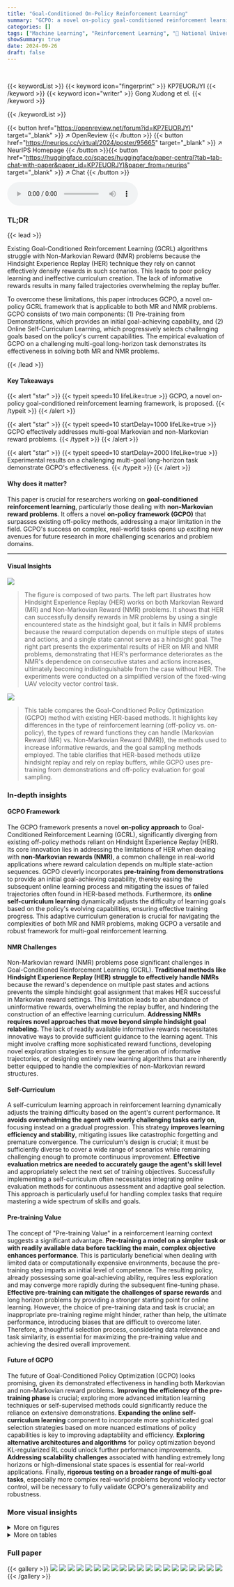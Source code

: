 ```yaml
---
title: "Goal-Conditioned On-Policy Reinforcement Learning"
summary: "GCPO: a novel on-policy goal-conditioned reinforcement learning framework tackles limitations of existing HER-based methods by effectively addressing multi-goal Markovian and non-Markovian reward prob..."
categories: []
tags: ["Machine Learning", "Reinforcement Learning", "🏢 National University of Defense Technology",]
showSummary: true
date: 2024-09-26
draft: false
---
```


<br>

{{< keywordList >}}
{{< keyword icon="fingerprint" >}} KP7EUORJYI {{< /keyword >}}
{{< keyword icon="writer" >}} Gong Xudong et el. {{< /keyword >}}
 
{{< /keywordList >}}

{{< button href="https://openreview.net/forum?id=KP7EUORJYI" target="_blank" >}}
↗ OpenReview
{{< /button >}}
{{< button href="https://neurips.cc/virtual/2024/poster/95665" target="_blank" >}}
↗ NeurIPS Homepage
{{< /button >}}{{< button href="https://huggingface.co/spaces/huggingface/paper-central?tab=tab-chat-with-paper&paper_id=KP7EUORJYI&paper_from=neurips" target="_blank" >}}
↗ Chat
{{< /button >}}



<audio controls>
    <source src="https://ai-paper-reviewer.com/KP7EUORJYI/podcast.wav" type="audio/wav">
    Your browser does not support the audio element.
</audio>


### TL;DR


{{< lead >}}

Existing Goal-Conditioned Reinforcement Learning (GCRL) algorithms struggle with Non-Markovian Reward (NMR) problems because the Hindsight Experience Replay (HER) technique they rely on cannot effectively densify rewards in such scenarios.  This leads to poor policy learning and ineffective curriculum creation.  The lack of informative rewards results in many failed trajectories overwhelming the replay buffer. 

To overcome these limitations, this paper introduces GCPO, a novel on-policy GCRL framework that is applicable to both MR and NMR problems. GCPO consists of two main components: (1) Pre-training from Demonstrations, which provides an initial goal-achieving capability, and (2) Online Self-Curriculum Learning, which progressively selects challenging goals based on the policy's current capabilities.  The empirical evaluation of GCPO on a challenging multi-goal long-horizon task demonstrates its effectiveness in solving both MR and NMR problems.

{{< /lead >}}


#### Key Takeaways

{{< alert "star" >}}
{{< typeit speed=10 lifeLike=true >}} GCPO, a novel on-policy goal-conditioned reinforcement learning framework, is proposed. {{< /typeit >}}
{{< /alert >}}

{{< alert "star" >}}
{{< typeit speed=10 startDelay=1000 lifeLike=true >}} GCPO effectively addresses multi-goal Markovian and non-Markovian reward problems. {{< /typeit >}}
{{< /alert >}}

{{< alert "star" >}}
{{< typeit speed=10 startDelay=2000 lifeLike=true >}} Experimental results on a challenging multi-goal long-horizon task demonstrate GCPO's effectiveness. {{< /typeit >}}
{{< /alert >}}

#### Why does it matter?
This paper is crucial for researchers working on **goal-conditioned reinforcement learning**, particularly those dealing with **non-Markovian reward problems**. It offers a novel **on-policy framework (GCPO)** that surpasses existing off-policy methods, addressing a major limitation in the field.  GCPO's success on complex, real-world tasks opens up exciting new avenues for future research in more challenging scenarios and problem domains.

------
#### Visual Insights



![](https://ai-paper-reviewer.com/KP7EUORJYI/figures_1_1.jpg)

> The figure is composed of two parts. The left part illustrates how Hindsight Experience Replay (HER) works on both Markovian Reward (MR) and Non-Markovian Reward (NMR) problems.  It shows that HER can successfully densify rewards in MR problems by using a single encountered state as the hindsight goal, but it fails in NMR problems because the reward computation depends on multiple steps of states and actions, and a single state cannot serve as a hindsight goal. The right part presents the experimental results of HER on MR and NMR problems, demonstrating that HER's performance deteriorates as the NMR's dependence on consecutive states and actions increases, ultimately becoming indistinguishable from the case without HER. The experiments were conducted on a simplified version of the fixed-wing UAV velocity vector control task.





![](https://ai-paper-reviewer.com/KP7EUORJYI/tables_2_1.jpg)

> This table compares the Goal-Conditioned Policy Optimization (GCPO) method with existing HER-based methods.  It highlights key differences in the type of reinforcement learning (off-policy vs. on-policy), the types of reward functions they can handle (Markovian Reward (MR) vs. Non-Markovian Reward (NMR)), the methods used to increase informative rewards, and the goal sampling methods employed.  The table clarifies that HER-based methods utilize hindsight replay and rely on replay buffers, while GCPO uses pre-training from demonstrations and off-policy evaluation for goal sampling.





### In-depth insights


#### GCPO Framework
The GCPO framework presents a novel **on-policy approach** to Goal-Conditioned Reinforcement Learning (GCRL), significantly diverging from existing off-policy methods reliant on Hindsight Experience Replay (HER).  Its core innovation lies in addressing the limitations of HER when dealing with **non-Markovian rewards (NMR)**, a common challenge in real-world applications where reward calculation depends on multiple state-action sequences. GCPO cleverly incorporates **pre-training from demonstrations** to provide an initial goal-achieving capability, thereby easing the subsequent online learning process and mitigating the issues of failed trajectories often found in HER-based methods.  Furthermore, its **online self-curriculum learning** dynamically adjusts the difficulty of learning goals based on the policy's evolving capabilities, ensuring effective training progress. This adaptive curriculum generation is crucial for navigating the complexities of both MR and NMR problems, making GCPO a versatile and robust framework for multi-goal reinforcement learning.

#### NMR Challenges
Non-Markovian reward (NMR) problems pose significant challenges in Goal-Conditioned Reinforcement Learning (GCRL).  **Traditional methods like Hindsight Experience Replay (HER) struggle to effectively handle NMRs** because the reward's dependence on multiple past states and actions prevents the simple hindsight goal assignment that makes HER successful in Markovian reward settings.  This limitation leads to an abundance of uninformative rewards, overwhelming the replay buffer, and hindering the construction of an effective learning curriculum.  **Addressing NMRs requires novel approaches that move beyond simple hindsight goal relabeling.**  The lack of readily available informative rewards necessitates innovative ways to provide sufficient guidance to the learning agent. This might involve crafting more sophisticated reward functions, developing novel exploration strategies to ensure the generation of informative trajectories, or designing entirely new learning algorithms that are inherently better equipped to handle the complexities of non-Markovian reward structures.

#### Self-Curriculum
A self-curriculum learning approach in reinforcement learning dynamically adjusts the training difficulty based on the agent's current performance.  **It avoids overwhelming the agent with overly challenging tasks early on**, focusing instead on a gradual progression.  This strategy **improves learning efficiency and stability**, mitigating issues like catastrophic forgetting and premature convergence.  The curriculum's design is crucial; it must be sufficiently diverse to cover a wide range of scenarios while remaining challenging enough to promote continuous improvement. **Effective evaluation metrics are needed to accurately gauge the agent's skill level** and appropriately select the next set of training objectives.  Successfully implementing a self-curriculum often necessitates integrating online evaluation methods for continuous assessment and adaptive goal selection. This approach is particularly useful for handling complex tasks that require mastering a wide spectrum of skills and goals.

#### Pre-training Value
The concept of "Pre-training Value" in a reinforcement learning context suggests a significant advantage.  **Pre-training a model on a simpler task or with readily available data before tackling the main, complex objective enhances performance**.  This is particularly beneficial when dealing with limited data or computationally expensive environments, because the pre-training step imparts an initial level of competence. The resulting policy, already possessing some goal-achieving ability, requires less exploration and may converge more rapidly during the subsequent fine-tuning phase.  **Effective pre-training can mitigate the challenges of sparse rewards** and long horizon problems by providing a stronger starting point for online learning.  However, the choice of pre-training data and task is crucial; an inappropriate pre-training regime might hinder, rather than help, the ultimate performance, introducing biases that are difficult to overcome later.  Therefore, a thoughtful selection process, considering data relevance and task similarity, is essential for maximizing the pre-training value and achieving the desired overall improvement.

#### Future of GCPO
The future of Goal-Conditioned Policy Optimization (GCPO) looks promising, given its demonstrated effectiveness in handling both Markovian and non-Markovian reward problems.  **Improving the efficiency of the pre-training phase** is crucial; exploring more advanced imitation learning techniques or self-supervised methods could significantly reduce the reliance on extensive demonstrations.  **Expanding the online self-curriculum learning** component to incorporate more sophisticated goal selection strategies based on more nuanced estimations of policy capabilities is key to improving adaptability and efficiency.   **Exploring alternative architectures and algorithms** for policy optimization beyond KL-regularized RL could unlock further performance improvements.  **Addressing scalability challenges** associated with handling extremely long horizons or high-dimensional state spaces is essential for real-world applications.  Finally, **rigorous testing on a broader range of multi-goal tasks**, especially more complex real-world problems beyond velocity vector control, will be necessary to fully validate GCPO's generalizability and robustness.


### More visual insights

<details>
<summary>More on figures
</summary>


![](https://ai-paper-reviewer.com/KP7EUORJYI/figures_3_1.jpg)

> This figure illustrates the GCPO (Goal-Conditioned Policy Optimization) framework, which consists of two main components: Pre-training from Demonstrations and Online Self-Curriculum Learning.  The left side shows the pre-training phase, where a policy is pre-trained using demonstrations (illustrated as UAV flight paths). The right side depicts the online self-curriculum learning phase. This involves three steps: (1) Estimating the distribution of achieved goals (pag); (2) Sampling new goals using a probability transform function f (pag, Pdg) to select increasingly challenging goals; and (3) Online learning by pursuing the sampled goals.  The overall process iteratively refines the policy's ability to achieve diverse goals.


![](https://ai-paper-reviewer.com/KP7EUORJYI/figures_6_1.jpg)

> This figure shows the main results of the Goal-Conditioned Policy Optimization (GCPO) method. Subfigure (a) displays the success rate on both Markovian Reward (MR) and Non-Markovian Reward (NMR) problems. Subfigure (b) presents a histogram of the achieved goals. Subfigure (c) illustrates the distribution of goals generated from self-curriculum learning during training.  The results demonstrate the effectiveness of GCPO in handling both MR and NMR tasks and highlight the role of online self-curriculum learning in the process.


![](https://ai-paper-reviewer.com/KP7EUORJYI/figures_7_1.jpg)

> This figure presents the main results of the Goal-Conditioned Policy Optimization (GCPO) algorithm. Subfigure (a) shows the success rate of GCPO on both Markovian Reward (MR) and Non-Markovian Reward (NMR) problems. Subfigure (b) displays a histogram of the achieved goals, illustrating the distribution of goals successfully reached by the algorithm. Subfigure (c) depicts the distribution of goals generated by the online self-curriculum learning component of GCPO during the learning process, demonstrating the algorithm’s ability to adapt the difficulty of goals over time.


![](https://ai-paper-reviewer.com/KP7EUORJYI/figures_8_1.jpg)

> This figure presents a comprehensive analysis of different self-curriculum methods' impact on the GCPO learning process. It compares three distinct self-curriculum learning strategies (RIG, DISCERN, and MEGA) with two non-curriculum approaches (sampling from expert-achievable goals and directly from Pag). The analysis encompasses four subplots: (a) the difficulty of goals sampled by each self-curriculum method over time; (b) the success rate of each method during training; (c) a histogram of achieved goals for various self-curriculum methods; and (d) a comparative histogram of achieved goals for self-curriculum versus non-curriculum methods.  The results, generated across five random seeds, offer insights into the effectiveness and distinct characteristics of each goal selection approach.


![](https://ai-paper-reviewer.com/KP7EUORJYI/figures_15_1.jpg)

> This figure shows the main results of the Goal-Conditioned Policy Optimization (GCPO) algorithm.  Subfigure (a) compares the success rate of GCPO on Markovian Reward (MR) and Non-Markovian Reward (NMR) problems, highlighting GCPO's success in both scenarios. Subfigure (b) displays a histogram of the achieved goals. Subfigure (c) illustrates the distribution of goals selected by the online self-curriculum learning mechanism of GCPO during the training process.


![](https://ai-paper-reviewer.com/KP7EUORJYI/figures_18_1.jpg)

> This figure shows the main results of the Goal-Conditioned Policy Optimization (GCPO) method. Subfigure (a) compares the success rate of GCPO on Markovian Reward (MR) and Non-Markovian Reward (NMR) problems. Subfigure (b) displays a histogram of the achieved goals, illustrating the distribution of goals successfully achieved by the learned policy. Subfigure (c) visualizes the distribution of goals sampled from the self-curriculum learning process during training, highlighting how the algorithm selects increasingly challenging goals as the training progresses.


![](https://ai-paper-reviewer.com/KP7EUORJYI/figures_20_1.jpg)

> This figure presents the main results of the GCPO algorithm.  Subfigure (a) shows the success rate of GCPO on both Markovian Reward (MR) and Non-Markovian Reward (NMR) problems. (b) displays a histogram of achieved goals, illustrating the distribution of goals successfully achieved during training. Finally, (c) illustrates the distribution of goals selected by the online self-curriculum learning mechanism throughout the training process.


</details>




<details>
<summary>More on tables
</summary>


![](https://ai-paper-reviewer.com/KP7EUORJYI/tables_6_1.jpg)
> This table compares the performance of GCPO against several baseline methods on a Non-Markovian Reward (NMR) problem.  It shows the mean and standard deviation of the success rate (percentage) achieved by each method across five different random seeds. The results are categorized by the quantity and quality of demonstration data used to train the models.  Optimal results are highlighted in bold and suboptimal results are underlined, providing a clear visualization of GCPO's performance relative to baselines under various conditions.

![](https://ai-paper-reviewer.com/KP7EUORJYI/tables_7_1.jpg)
> This table compares different goal-conditioned reinforcement learning (GCRL) methods, highlighting the differences between HER-based (off-policy) methods and the proposed GCPO (on-policy) method.  It focuses on the type of reinforcement learning (RL), applicable reward types (Markovian or Non-Markovian), methods for increasing informative rewards, and methods for sampling goals. The table shows that GCPO differs significantly from existing HER-based methods by being on-policy and not relying on Hindsight Experience Replay (HER).

![](https://ai-paper-reviewer.com/KP7EUORJYI/tables_15_1.jpg)
> This table compares the Goal-Conditioned Policy Optimization (GCPO) framework with existing HER-based methods.  It highlights key differences in the type of reinforcement learning (on-policy vs off-policy), the reward types handled (Markovian vs Non-Markovian), methods used for enhancing informative rewards, and the goal sampling strategies employed.  The table summarizes how GCPO differs from existing methods by emphasizing its on-policy nature, ability to handle non-Markovian rewards, and its use of pre-training and self-curriculum learning rather than relying on Hindsight Experience Replay (HER).

![](https://ai-paper-reviewer.com/KP7EUORJYI/tables_15_2.jpg)
> This table compares the performance of GCPO against several baseline methods on a non-Markovian reward (NMR) problem.  It shows the mean and standard deviation of success rates across five random seeds for each method, with optimal results highlighted. The table is organized by the quantity and quality of demonstration data used to train the models, providing insights into the effect of varying amounts and qualities of training data on model performance.

![](https://ai-paper-reviewer.com/KP7EUORJYI/tables_16_1.jpg)
> This table compares Goal-Conditioned Reinforcement Learning (GCRL) methods, specifically highlighting the differences between HER-based methods (off-policy) and the proposed GCPO method (on-policy).  It details the type of reinforcement learning (RL), applicable reward types (Markovian Reward or Non-Markovian Reward), methods for increasing informative rewards, and goal sampling methods used by each algorithm. The table provides a concise overview of existing techniques and how GCPO differs from them.

![](https://ai-paper-reviewer.com/KP7EUORJYI/tables_17_1.jpg)
> This table compares the performance of GCPO against several baseline methods (SAC + HER + MEGA, BC) on tasks with Non-Markovian Rewards (NMR).  The results, averaged over 5 different random seeds, show success rates (percentage) and their standard deviations.  Optimal results are highlighted in bold, and suboptimal results are underlined, demonstrating GCPO's performance advantage on NMR problems.

![](https://ai-paper-reviewer.com/KP7EUORJYI/tables_18_1.jpg)
> This table compares the performance of GCPO against several baseline methods (SAC+HER+MEGA, BC, GCPO without pre-training, GCPO without self-curriculum) on a Non-Markovian Reward (NMR) problem.  The results are shown for different quantities and qualities of demonstration data used for pre-training.  Success rates are given as mean ± standard deviation across 5 different random seed runs.

![](https://ai-paper-reviewer.com/KP7EUORJYI/tables_19_1.jpg)
> This table compares the performance of GCPO against several baseline methods on a Non-Markovian Reward (NMR) problem.  The results are averaged over five random trials.  Optimal performance is indicated in bold, while suboptimal results are underlined.  Different demonstration sets (DE, DE, DE, D) with varying quantities and lengths are used for training.

![](https://ai-paper-reviewer.com/KP7EUORJYI/tables_19_2.jpg)
> This table compares the performance of GCPO against several baseline methods on a Non-Markovian Reward (NMR) problem.  The performance metric is the success rate (percentage of successful goal achievements), averaged over 5 random seeds.  The table shows the mean and standard deviation of the success rate.  Optimal results are shown in bold and suboptimal results are underlined. The table also includes information on the quality and quantity of the demonstrations (training data) used for each method. The goal is to showcase the effectiveness of GCPO in handling NMR problems, compared to existing methods.

</details>




### Full paper

{{< gallery >}}
<img src="https://ai-paper-reviewer.com/KP7EUORJYI/1.png" class="grid-w50 md:grid-w33 xl:grid-w25" />
<img src="https://ai-paper-reviewer.com/KP7EUORJYI/2.png" class="grid-w50 md:grid-w33 xl:grid-w25" />
<img src="https://ai-paper-reviewer.com/KP7EUORJYI/3.png" class="grid-w50 md:grid-w33 xl:grid-w25" />
<img src="https://ai-paper-reviewer.com/KP7EUORJYI/4.png" class="grid-w50 md:grid-w33 xl:grid-w25" />
<img src="https://ai-paper-reviewer.com/KP7EUORJYI/5.png" class="grid-w50 md:grid-w33 xl:grid-w25" />
<img src="https://ai-paper-reviewer.com/KP7EUORJYI/6.png" class="grid-w50 md:grid-w33 xl:grid-w25" />
<img src="https://ai-paper-reviewer.com/KP7EUORJYI/7.png" class="grid-w50 md:grid-w33 xl:grid-w25" />
<img src="https://ai-paper-reviewer.com/KP7EUORJYI/8.png" class="grid-w50 md:grid-w33 xl:grid-w25" />
<img src="https://ai-paper-reviewer.com/KP7EUORJYI/9.png" class="grid-w50 md:grid-w33 xl:grid-w25" />
<img src="https://ai-paper-reviewer.com/KP7EUORJYI/10.png" class="grid-w50 md:grid-w33 xl:grid-w25" />
<img src="https://ai-paper-reviewer.com/KP7EUORJYI/11.png" class="grid-w50 md:grid-w33 xl:grid-w25" />
<img src="https://ai-paper-reviewer.com/KP7EUORJYI/12.png" class="grid-w50 md:grid-w33 xl:grid-w25" />
<img src="https://ai-paper-reviewer.com/KP7EUORJYI/13.png" class="grid-w50 md:grid-w33 xl:grid-w25" />
<img src="https://ai-paper-reviewer.com/KP7EUORJYI/14.png" class="grid-w50 md:grid-w33 xl:grid-w25" />
<img src="https://ai-paper-reviewer.com/KP7EUORJYI/15.png" class="grid-w50 md:grid-w33 xl:grid-w25" />
<img src="https://ai-paper-reviewer.com/KP7EUORJYI/16.png" class="grid-w50 md:grid-w33 xl:grid-w25" />
<img src="https://ai-paper-reviewer.com/KP7EUORJYI/17.png" class="grid-w50 md:grid-w33 xl:grid-w25" />
<img src="https://ai-paper-reviewer.com/KP7EUORJYI/18.png" class="grid-w50 md:grid-w33 xl:grid-w25" />
<img src="https://ai-paper-reviewer.com/KP7EUORJYI/19.png" class="grid-w50 md:grid-w33 xl:grid-w25" />
<img src="https://ai-paper-reviewer.com/KP7EUORJYI/20.png" class="grid-w50 md:grid-w33 xl:grid-w25" />
{{< /gallery >}}